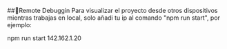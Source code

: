 ##📱Remote Debuggin
Para visualizar el proyecto desde otros dispositivos mientras trabajas en local, solo añadi tu ip al comando "npm run start", por ejemplo:

npm run start 142.162.1.20
